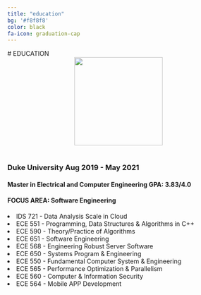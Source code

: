 ```yaml
---
title: "education"
bg: '#f8f8f8'
color: black
fa-icon: graduation-cap
---
```


<div>
# EDUCATION


<div class="education-block">
        <div align="center">
            <img src="img/duke.png" width="200px" />
        </div>
        <br>
            <h3>Duke University <span>Aug 2019 - May 2021</span></h3>
            <h4>Master in Electrical and Computer Engineering <span> GPA: 3.83/4.0</span></h4>
            <h4>FOCUS AREA: Software Engineering</h4>
            <li>IDS 721  - Data Analysis Scale in Cloud</li>
            <li>ECE 551 - Programming, Data Structures & Algorithms in C++ </li>
            <li>ECE 590 - Theory/Practice of Algorithms </li>
            <li>ECE 651 - Software Engineering</li>
            <li>ECE 568 - Engineering Robust Server Software </li>
            <li>ECE 650 - Systems Program & Engineering </li>
            <li>ECE 550 - Fundamental Computer System & Engineering </li>
            <li>ECE 565 - Performance Optimization & Parallelism </li>
            <li>ECE 560 - Computer & Information Security</li>
            <li>ECE 564 - Mobile APP Development</li>
</div>
</div>     
